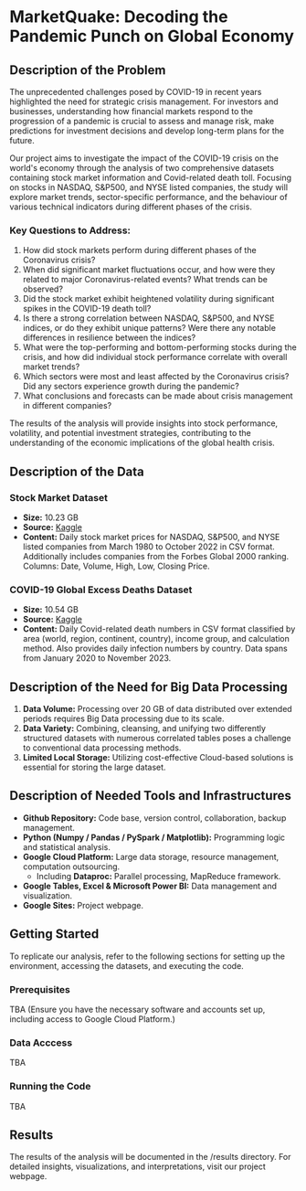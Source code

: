 # MarketQuake: Decoding the Pandemic Punch on Global Economy

## Description of the Problem

The unprecedented challenges posed by COVID-19 in recent years highlighted the need for strategic crisis management. For investors and businesses, understanding how financial markets respond to the progression of a pandemic is crucial to assess and manage risk, make predictions for investment decisions and develop long-term plans for the future.

Our project aims to investigate the impact of the COVID-19 crisis on the world's economy through the analysis of two comprehensive datasets containing stock market information and Covid-related death toll. Focusing on stocks in NASDAQ, S&P500, and NYSE listed companies, the study will explore market trends, sector-specific performance, and the behaviour of various technical indicators during different phases of the crisis. 

### Key Questions to Address:
1. How did stock markets perform during different phases of the Coronavirus crisis?
2. When did significant market fluctuations occur, and how were they related to major Coronavirus-related events?  What trends can be observed?
3. Did the stock market exhibit heightened volatility during significant spikes in the COVID-19 death toll?
4. Is there a strong correlation between NASDAQ, S&P500, and NYSE indices, or do they exhibit unique patterns? Were there any notable differences in resilience between the indices?
5. What were the top-performing and bottom-performing stocks during the crisis, and how did individual stock performance correlate with overall market trends?
6. Which sectors were most and least affected by the Coronavirus crisis? Did any sectors experience growth during the pandemic?
7. What conclusions and forecasts can be made about crisis management in different companies?

The results of the analysis will provide insights into stock performance, volatility, and potential investment strategies, contributing to the understanding of the economic implications of the global health crisis.

## Description of the Data

### Stock Market Dataset
- **Size:** 10.23 GB
- **Source:** [Kaggle](https://www.kaggle.com/datasets/paultimothymooney/stock-market-data)
- **Content:** Daily stock market prices for NASDAQ, S&P500, and NYSE listed companies from March 1980 to October 2022 in CSV format. Additionally includes companies from the Forbes Global 2000 ranking. Columns: Date, Volume, High, Low, Closing Price.

### COVID-19 Global Excess Deaths Dataset
- **Size:** 10.54 GB
- **Source:** [Kaggle](https://www.kaggle.com/datasets/joebeachcapital/covid19-global-excess-deaths-daily-updates)
- **Content:** Daily Covid-related death numbers in CSV format classified by area (world, region, continent, country), income group, and calculation method. Also provides daily infection numbers by country. Data spans from January 2020 to November 2023.

## Description of the Need for Big Data Processing

1. **Data Volume:** Processing over 20 GB of data distributed over extended periods requires Big Data processing due to its scale.
2. **Data Variety:** Combining, cleansing, and unifying two differently structured datasets with numerous correlated tables poses a challenge to conventional data processing methods.
3. **Limited Local Storage:** Utilizing cost-effective Cloud-based solutions is essential for storing the large dataset.

## Description of Needed Tools and Infrastructures

- **Github Repository:** Code base, version control, collaboration, backup management.
- **Python (Numpy / Pandas / PySpark / Matplotlib):** Programming logic and statistical analysis.
- **Google Cloud Platform:** Large data storage, resource management, computation outsourcing.
  - Including **Dataproc:** Parallel processing, MapReduce framework.
- **Google Tables, Excel & Microsoft Power BI:** Data management and visualization.
- **Google Sites:** Project webpage.

## Getting Started
To replicate our analysis, refer to the following sections for setting up the environment, accessing the datasets, and executing the code.

### Prerequisites
TBA (Ensure you have the necessary software and accounts set up, including access to Google Cloud Platform.)

### Data Acccess
TBA

### Running the Code
TBA

## Results
The results of the analysis will be documented in the /results directory. For detailed insights, visualizations, and interpretations, visit our project webpage.
